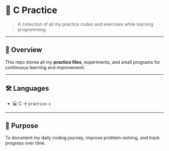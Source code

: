 # 🧩 C Practice

> A collection of all my practice codes and exercises while learning programming.

---

## 📖 Overview

This repo stores all my **practice files**, experiments, and small programs for continuous learning and improvement.

---

## 🛠️ Languages

- 💻 C → `practice-c`

---

## 🧠 Purpose

To document my daily coding journey, improve problem-solving, and track progress over time.
